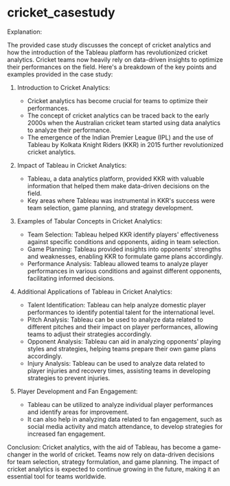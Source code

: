 # cricket_casestudy
Explanation:

The provided case study discusses the concept of cricket analytics and how the introduction of the Tableau platform has revolutionized cricket analytics. Cricket teams now heavily rely on data-driven insights to optimize their performances on the field. Here's a breakdown of the key points and examples provided in the case study:

1. Introduction to Cricket Analytics:
   - Cricket analytics has become crucial for teams to optimize their performances.
   - The concept of cricket analytics can be traced back to the early 2000s when the Australian cricket team started using data analytics to analyze their performance.
   - The emergence of the Indian Premier League (IPL) and the use of Tableau by Kolkata Knight Riders (KKR) in 2015 further revolutionized cricket analytics.

2. Impact of Tableau in Cricket Analytics:
   - Tableau, a data analytics platform, provided KKR with valuable information that helped them make data-driven decisions on the field.
   - Key areas where Tableau was instrumental in KKR's success were team selection, game planning, and strategy development.

3. Examples of Tabular Concepts in Cricket Analytics:
   - Team Selection: Tableau helped KKR identify players' effectiveness against specific conditions and opponents, aiding in team selection.
   - Game Planning: Tableau provided insights into opponents' strengths and weaknesses, enabling KKR to formulate game plans accordingly.
   - Performance Analysis: Tableau allowed teams to analyze player performances in various conditions and against different opponents, facilitating informed decisions.

4. Additional Applications of Tableau in Cricket Analytics:
   - Talent Identification: Tableau can help analyze domestic player performances to identify potential talent for the international level.
   - Pitch Analysis: Tableau can be used to analyze data related to different pitches and their impact on player performances, allowing teams to adjust their strategies accordingly.
   - Opponent Analysis: Tableau can aid in analyzing opponents' playing styles and strategies, helping teams prepare their own game plans accordingly.
   - Injury Analysis: Tableau can be used to analyze data related to player injuries and recovery times, assisting teams in developing strategies to prevent injuries.

5. Player Development and Fan Engagement:
   - Tableau can be utilized to analyze individual player performances and identify areas for improvement.
   - It can also help in analyzing data related to fan engagement, such as social media activity and match attendance, to develop strategies for increased fan engagement.

Conclusion:
Cricket analytics, with the aid of Tableau, has become a game-changer in the world of cricket. Teams now rely on data-driven decisions for team selection, strategy formulation, and game planning. The impact of cricket analytics is expected to continue growing in the future, making it an essential tool for teams worldwide.
